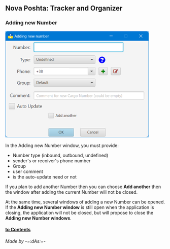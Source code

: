 ## Nova Poshta: Tracker and Organizer

### Adding new Number
![New](../images/new.png)

In the Adding new Number window, you must provide:
- Number type (inbound, outbound, undefined)
- sender's or recoiver's phone number
- Group
- user comment
- is the auto-update need or not

If you plan to add another Number then you can choose **Add another** then the window after adding the current Number will not be closed.

At the same time, several windows of adding a new Number can be opened. If the **Adding new Number window** is still open when the application is closing, the application will not be closed, but will propose to close the **Adding new Number windows**.

#### [to Contents](help.md)

###### _Made by -=:dAs:=-_